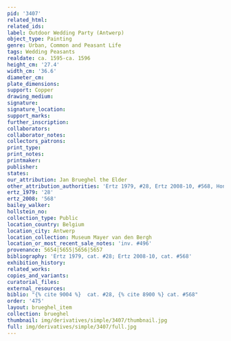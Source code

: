 ```yaml
---
pid: '3407'
related_html: 
related_ids: 
label: Outdoor Wedding Party (Antwerp)
object_type: Painting
genre: Urban, Common and Peasant Life
tags: Wedding Peasants
realdate: ca. 1595-ca. 1596
height_cm: '27.4'
width_cm: '36.6'
diameter_cm: 
plate_dimensions: 
support: Copper
drawing_medium: 
signature: 
signature_location: 
support_marks: 
further_inscription: 
collaborators: 
collaborator_notes: 
collectors_patrons: 
print_type: 
print_notes: 
printmaker: 
publisher: 
states: 
our_attribution: Jan Brueghel the Elder
other_attribution_authorities: 'Ertz 1979, #28, Ertz 2008-10, #568, Honig database'
ertz_1979: '28'
ertz_2008: '568'
bailey_walker: 
hollstein_no: 
collection_type: Public
location_country: Belgium
location_city: Antwerp
location_collection: Museum Mayer van den Bergh
location_or_most_recent_sale_notes: 'inv. #496'
provenance: 5654|5655|5656|5657
bibliography: 'Ertz 1979, cat. #28; Ertz 2008-10, cat. #568'
exhibition_history: 
related_works: 
copies_and_variants: 
curatorial_files: 
external_resources: 
biblio: "{% cite 9004 %}  cat. #28, {% cite 8900 %} cat. #568"
order: '475'
layout: brueghel_item
collection: brueghel
thumbnail: img/derivatives/simple/3407/thumbnail.jpg
full: img/derivatives/simple/3407/full.jpg
---
```

